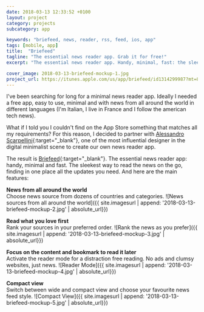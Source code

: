```yaml
---
date: 2018-03-13 12:33:52 +0100
layout: project
category: projects
subcategory: app

keywords: "briefeed, news, reader, rss, feed, ios, app"
tags: [mobile, app]
title:  "Briefeed"
tagline: "The essential news reader app. Grab it for free!"
excerpt: "The essential news reader app. Handy, minimal, fast: the sleekest way to read the news on the go."

cover_image: 2018-03-13-briefeed-mockup-1.jpg
project_url: https://itunes.apple.com/us/app/briefeed/id1314299987?mt=8
---
```


I've been searching for long for a minimal news reader app. Ideally I needed a free app, easy to use, minimal and with news from all around the world in different languages (I'm Italian, I live in France and I follow the american tech news).

What if I told you I couldn't find on the App Store something that matches all my requirements? For this reason, I decided to partner with [Alessandro Scarpellini](https://www.alessandroscarpellini.it){:target="_blank"}, one of the most influential designer in the digital minimalist scene to create our own news reader app.

The result is [Briefeed](https://www.briefeed.co){:target="_blank"}. The essential news reader app: handy, minimal and fast. The sleekest way to read the news on the go, finding in one place all the updates you need. And here are the main features:

__News from all around the world__ <br>
Choose news source from dozens of countries and categories.
![News sources from all around the world]({{ site.imagesurl | append: '2018-03-13-briefeed-mockup-2.jpg' | absolute_url}})

__Read what you love first__ <br>
Rank your sources in your preferred order.
![Rank the news as you prefer]({{ site.imagesurl | append: '2018-03-13-briefeed-mockup-3.jpg' | absolute_url}})

__Focus on the content and bookmark to read it later__ <br>
Activate the reader mode for a distraction free reading. No ads and clumsy websites, just news.
![Reader Mode]({{ site.imagesurl | append: '2018-03-13-briefeed-mockup-4.jpg' | absolute_url}})

__Compact view__ <br>
Switch between wide and compact view and choose your favourite news feed style.
![Compact View]({{ site.imagesurl | append: '2018-03-13-briefeed-mockup-5.jpg' | absolute_url}})
